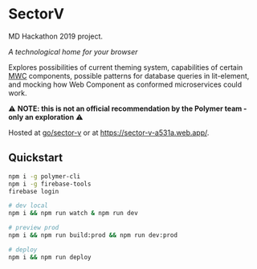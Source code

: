 # SectorV

MD Hackathon 2019 project.

_A technological home for your browser_

Explores possibilities of current theming system, capabilities of certain
[MWC](https://github.com/material-components/material-components-web-components)
components, possible patterns for database queries in lit-element, and mocking how
Web Component as conformed microservices could work.

⚠️ **NOTE: this is not an official recommendation by the Polymer team - only an exploration** ⚠️

Hosted at [go/sector-v](https://sector-v-a531a.web.app/) or at
https://sector-v-a531a.web.app/.

## Quickstart

```bash
npm i -g polymer-cli
npm i -g firebase-tools
firebase login

# dev local
npm i && npm run watch & npm run dev

# preview prod
npm i && npm run build:prod && npm run dev:prod

# deploy
npm i && npm run deploy
```
